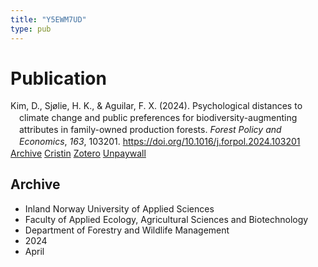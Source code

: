 ```yaml
---
title: "Y5EWM7UD"
type: pub
---
```

<h1>Publication</h1>
<article id="csl-bib-container-Y5EWM7UD" class="csl-bib-container">
  <div class="csl-bib-body" style="line-height: 1.35; padding-left: 1em; text-indent:-1em;">
  <div class="csl-entry">Kim, D., Sj&#xF8;lie, H. K., &amp; Aguilar, F. X. (2024). Psychological distances to climate change and public preferences for biodiversity-augmenting attributes in family-owned production forests. <i>Forest Policy and Economics</i>, <i>163</i>, 103201. <a href="https://doi.org/10.1016/j.forpol.2024.103201">https://doi.org/10.1016/j.forpol.2024.103201</a></div>
</div>
  <div class="csl-bib-buttons">
    <a href="#taxonomy-article-Y5EWM7UD" class="csl-bib-button">Archive</a>
    <a href="https://app.cristin.no/results/show.jsf?id=2260101" alt="Cristin URL" class="csl-bib-button">Cristin</a>
    <a href="http://zotero.org/groups/5402882/items/Y5EWM7UD" alt="Zotero URL" class="csl-bib-button">Zotero</a>
    <a href="https://doi.org/10.1016/j.forpol.2024.103201" class="csl-bib-button">Unpaywall</a>
  </div>
  <div id="csl-bib-meta-container-Y5EWM7UD"></div>
</article>
<div id="csl-bib-meta-Y5EWM7UD" class="csl-bib-meta">
  <article id="taxonomy-article-Y5EWM7UD" class="taxonomy-article">
    <h1>Archive</h1>
    <ul>
      <li>Inland Norway University of Applied Sciences</li>
      <li>Faculty of Applied Ecology, Agricultural Sciences and Biotechnology</li>
      <li>Department of Forestry and Wildlife Management</li>
      <li>2024</li>
      <li>April</li>
    </ul>
  </article>
</div>
